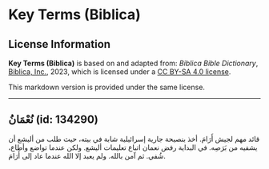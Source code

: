 # Key Terms (Biblica)

## License Information

**Key Terms (Biblica)** is based on and adapted from: _Biblica Bible Dictionary_, [Biblica, Inc.](https://www.biblica.com/), 2023, which is licensed under a [CC BY-SA 4.0 license](https://creativecommons.org/licenses/by-sa/4.0/legalcode.en).

This markdown version is provided under the same license.



--------------------------------

## نُعْمَانُ (id: 134290)

قائد مهم لجيش أَرَامَ. أخذ بنصيحة جارية إسرائيلية شابة في بيته، حيث طلب من أليشع أن يشفيه من بَرَصِه. في البداية رفض نعمان اتباع تعليمات أليشع. ولكن عندما تواضع وأطاع، شُفي. ثم آمن بالله. ولم يعبد إلا الله عندما عاد إلى أَرَامَ.


